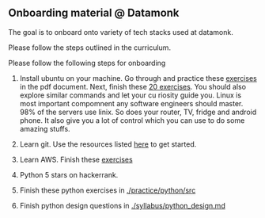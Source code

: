 ## Onboarding material @ Datamonk
The goal is to onboard onto variety of tech stacks used at datamonk.

Please follow the steps outlined in the curriculum.
 
Please follow the following steps for onboarding 
1. Install ubuntu on your machine. Go through and practice these [exercises](./syllabus/bash%20(1).pdf) in the pdf document. Next, finish these [20 exercises](./syllabus/bash.md). You should also explore similar commands and let your cu
riosity guide you. Linux is most important compomnent any software engineers should master. 98% of the servers use linix. So does your router, TV, fridge and android phone. It also give you a lot of control which you can use to do some amazing stuffs.

2. Learn git. Use the resources listed [here](./syllabus/git.md) to get started.

3. Learn AWS. Finish these [exercises](./syllabus/aws.md)

4. Python 5 stars on hackerrank. 

5. Finish these python exercises in [./practice/python/src](./practice/python/src/)

6. Finish python design questions in [./syllabus/python_design.md](./syllabus/python_design.md)

